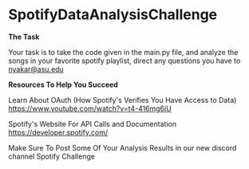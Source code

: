 # SpotifyDataAnalysisChallenge

**The Task**

Your task is to take the code given in the main.py file, and analyze the songs in your favorite spotify playlist, direct any questions you have to nyakar@asu.edu

**Resources To Help You Succeed**

Learn About OAuth (How Spotify's Verifies You Have Access to Data)
https://www.youtube.com/watch?v=t4-416mg6iU

Spotify's Website For API Calls and Documentation
https://developer.spotify.com/


Make Sure To Post Some Of Your Analysis Results in our new discord channel Spotify Challenge
